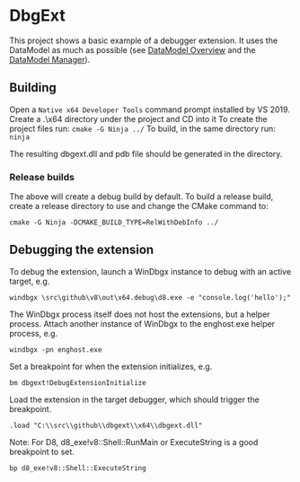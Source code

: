 # DbgExt
This project shows a basic example of a debugger extension. It uses the DataModel
as much as possible (see [DataModel Overview] and the [DataModel Manager]).

## Building

Open a `Native x64 Developer Tools` command prompt installed by VS 2019.
Create a .\x64 directory under the project and CD into it
To create the project files run: `cmake -G Ninja ../`
To build, in the same directory run: `ninja`

The resulting dbgext.dll and pdb file should be generated in the directory.

### Release builds

The above will create a debug build by default. To build a release build, create
a release directory to use and change the CMake command to:

`cmake -G Ninja -DCMAKE_BUILD_TYPE=RelWithDebInfo ../`

## Debugging the extension

To debug the extension, launch a WinDbgx instance to debug with an active target, e.g.

`windbgx \src\github\v8\out\x64.debug\d8.exe -e "console.log('hello');"`

The WinDbgx process itself does not host the extensions, but a helper process.
Attach another instance of WinDbgx to the enghost.exe helper process, e.g.

`windbgx -pn enghost.exe`

Set a breakpoint for when the extension initializes, e.g.

`bm dbgext!DebugExtensionInitialize`

Load the extension in the target debugger, which should trigger the breakpoint.

`.load "C:\\src\\github\\dbgext\\x64\\dbgext.dll"`

Note: For D8, d8_exe!v8::Shell::RunMain or ExecuteString is a good breakpoint to set.

`bp d8_exe!v8::Shell::ExecuteString`

[DataModel Overview]: https://github.com/Microsoft/WinDbg-Libraries/tree/master/DbgModelCppLib
[DataModel Manager]: https://docs.microsoft.com/en-us/windows-hardware/drivers/debugger/data-model-cpp-objects#-the-data-model-manager
